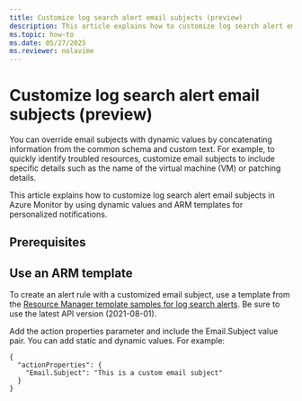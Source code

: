 ```yaml
---
title: Customize log search alert email subjects (preview)
description: This article explains how to customize log search alert email subjects in Azure Monitor by using dynamic values and ARM templates for personalized notifications.
ms.topic: how-to
ms.date: 05/27/2025
ms.reviewer: nolavime
---
```


# Customize log search alert email subjects (preview)

You can override email subjects with dynamic values by concatenating information from the common schema and custom text. For example, to quickly identify troubled resources, customize email subjects to include specific details such as the name of the virtual machine (VM) or patching details.

This article explains how to customize log search alert email subjects in Azure Monitor by using dynamic values and ARM templates for personalized notifications.

## Prerequisites

## Use an ARM template

To create an alert rule with a customized email subject, use a template from the [Resource Manager template samples for log search alerts](resource-manager-alerts-log.md). Be sure to use the latest API version (2021-08-01).

Add the action properties parameter and include the Email.Subject value pair. You can add static and dynamic values. For example:

```
{
  "actionProperties": {
    "Email.Subject": "This is a custom email subject"
  }
}
```
